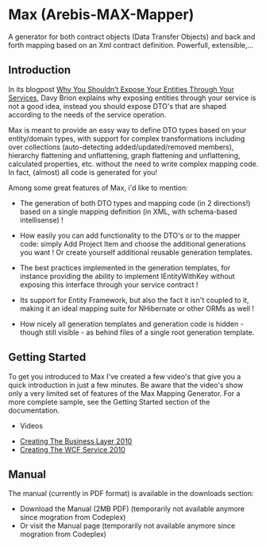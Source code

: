 # Max (Arebis-MAX-Mapper)

A generator for both contract objects (Data Transfer Objects) and back and forth mapping based on an Xml contract definition. Powerfull, extensible,...

## Introduction

In its blogpost [Why You Shouldn’t Expose Your Entities Through Your Services](https://github.com/davybrion/companysite-dotnet/blob/master/content/blog/2010-05-why-you-shouldnt-expose-your-entities-through-your-services.md), Davy Brion explains why exposing entities through your service is not a good idea, instead you should expose DTO's that are shaped according to the needs of the service operation.

Max is meant to provide an easy way to define DTO types based on your entity/domain types, with support for complex transformations including over collections (auto-detecting added/updated/removed members), hierarchy flattening and unflattening, graph flattening and unflattening, calculated properties, etc. without the need to write complex mapping code. In fact, (almost) all code is generated for you!

Among some great features of Max, i'd like to mention:

* The generation of both DTO types and mapping code (in 2 directions!) based on a single mapping definition (in XML, with schema-based intellisense) !

* How easily you can add functionality to the DTO's or to the mapper code: simply Add Project Item and choose the additional generations you want ! Or create yourself additional reusable generation templates.
 
* The best practices implemented in the generation templates, for instance providing the ability to implement IEntityWithKey without exposing this interface through your service contract !
 
* Its support for Entity Framework, but also the fact it isn't coupled to it, making it an ideal mapping suite for NHibernate or other ORMs as well !
 
* How nicely all generation templates and generation code is hidden - though still visible - as behind files of a single root generation template.

## Getting Started

To get you introduced to Max I've created a few video's that give you a quick introduction in just a few minutes. Be aware that the video's show only a very limited set of features of the Max Mapping Generator. For a more complete sample, see the Getting Started section of the documentation.

* Videos

- [Creating The Business Layer 2010](https://www.youtube.com/watch?v=vmmVYMFSdnA)
- [Creating The WCF Service 2010](https://www.youtube.com/watch?v=3vIPbjMRg-8)

## Manual

The manual (currently in PDF format) is available in the downloads section:

* Download the Manual (2MB PDF) (temporarily not available anymore since mogration from Codeplex)
* Or visit the Manual page (temporarily not available anymore since mogration from Codeplex)
